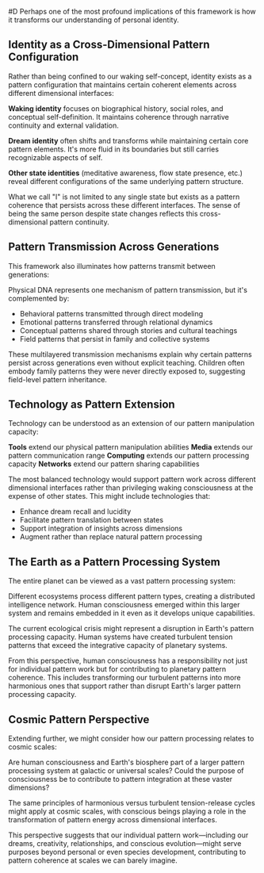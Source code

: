 #D Perhaps one of the most profound implications of this framework is how it transforms our understanding of personal identity.

## Identity as a Cross-Dimensional Pattern Configuration

Rather than being confined to our waking self-concept, identity exists as a pattern configuration that maintains certain coherent elements across different dimensional interfaces:

**Waking identity** focuses on biographical history, social roles, and conceptual self-definition. It maintains coherence through narrative continuity and external validation.

**Dream identity** often shifts and transforms while maintaining certain core pattern elements. It's more fluid in its boundaries but still carries recognizable aspects of self.

**Other state identities** (meditative awareness, flow state presence, etc.) reveal different configurations of the same underlying pattern structure.

What we call "I" is not limited to any single state but exists as a pattern coherence that persists across these different interfaces. The sense of being the same person despite state changes reflects this cross-dimensional pattern continuity.

## Pattern Transmission Across Generations

This framework also illuminates how patterns transmit between generations:

Physical DNA represents one mechanism of pattern transmission, but it's complemented by:

- Behavioral patterns transmitted through direct modeling
- Emotional patterns transferred through relational dynamics
- Conceptual patterns shared through stories and cultural teachings
- Field patterns that persist in family and collective systems

These multilayered transmission mechanisms explain why certain patterns persist across generations even without explicit teaching. Children often embody family patterns they were never directly exposed to, suggesting field-level pattern inheritance.

## Technology as Pattern Extension

Technology can be understood as an extension of our pattern manipulation capacity:

**Tools** extend our physical pattern manipulation abilities **Media** extends our pattern communication range **Computing** extends our pattern processing capacity **Networks** extend our pattern sharing capabilities

The most balanced technology would support pattern work across different dimensional interfaces rather than privileging waking consciousness at the expense of other states. This might include technologies that:

- Enhance dream recall and lucidity
- Facilitate pattern translation between states
- Support integration of insights across dimensions
- Augment rather than replace natural pattern processing

## The Earth as a Pattern Processing System

The entire planet can be viewed as a vast pattern processing system:

Different ecosystems process different pattern types, creating a distributed intelligence network. Human consciousness emerged within this larger system and remains embedded in it even as it develops unique capabilities.

The current ecological crisis might represent a disruption in Earth's pattern processing capacity. Human systems have created turbulent tension patterns that exceed the integrative capacity of planetary systems.

From this perspective, human consciousness has a responsibility not just for individual pattern work but for contributing to planetary pattern coherence. This includes transforming our turbulent patterns into more harmonious ones that support rather than disrupt Earth's larger pattern processing capacity.

## Cosmic Pattern Perspective

Extending further, we might consider how our pattern processing relates to cosmic scales:

Are human consciousness and Earth's biosphere part of a larger pattern processing system at galactic or universal scales? Could the purpose of consciousness be to contribute to pattern integration at these vaster dimensions?

The same principles of harmonious versus turbulent tension-release cycles might apply at cosmic scales, with conscious beings playing a role in the transformation of pattern energy across dimensional interfaces.

This perspective suggests that our individual pattern work—including our dreams, creativity, relationships, and conscious evolution—might serve purposes beyond personal or even species development, contributing to pattern coherence at scales we can barely imagine.
